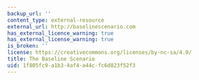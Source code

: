 ```yaml
---
backup_url: ''
content_type: external-resource
external_url: http://baselinescenario.com
has_external_licence_warning: true
has_external_license_warning: true
is_broken: ''
license: https://creativecommons.org/licenses/by-nc-sa/4.0/
title: The Baseline Scenario
uid: 1f805fc9-a1b3-4af4-a44c-fc6d823f52f3
---
```


